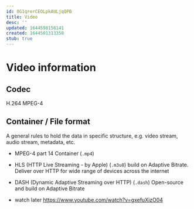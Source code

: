 ```yaml
---
id: 0G1qrerCEOLpkAULjqQPB
title: Video
desc: ''
updated: 1644598156141
created: 1644501313350
stub: true
---
```

# Video information
## Codec
H.264 MPEG-4
## Container / File format
A general rules to hold the data in specific structure, e.g. video stream, audio stream, metadata, etc.

* MPEG-4 part 14 Container (`.mp4`)
* HLS (HTTP Live Streaming - by Apple) (`.m3u8`)
  build on Adaptive Bitrate. Deliver over HTTP for wide range of devices across the internet
* DASH (Dynamic Adaptive Streaming over HTTP) (`.dash`)
  Open-source and build on Adaptive Bitrate

* watch later
https://www.youtube.com/watch?v=gxefuXizO04
